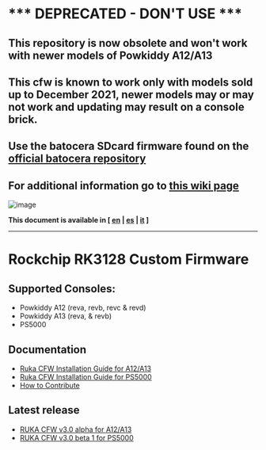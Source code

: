 # *** DEPRECATED - DON'T USE ***

## This repository is now obsolete and won't work with newer models of Powkiddy A12/A13
## This cfw is known to work only with models sold up to December 2021, newer models may or may not work and updating may result on a console brick.
## Use the batocera SDcard firmware found on the [official batocera repository](https://updates.batocera.org/powkiddy_a13/stable/last/batocera-rk3128-powkiddy_a13-34-20220523.img.gz)
## For additional information go to [this wiki page](https://rk3128-cfw.github.io)

![image](https://user-images.githubusercontent.com/67930710/117461690-22bc2e80-af4e-11eb-8ac5-240f600ebe39.png)

**This document is available in [ [en](README.md) | [es](doc/readme_es.md) | [it](doc/readme_it.md) ]**

---

# Rockchip RK3128 Custom Firmware

## Supported Consoles:

* Powkiddy A12 (reva, revb, revc & revd)
* Powkiddy A13 (reva, & revb)
* PS5000 

## Documentation

* [Ruka CFW Installation Guide for A12/A13](doc/install.md)
* [Ruka CFW Installation Guide for PS5000](doc/install_ps5000.md)
* [How to Contribute](CONTRIBUTING.md)

## Latest release

* [RUKA CFW v3.0 alpha for A12/A13](https://github.com/Ruka-CFW/rk3128-cfw/releases/tag/v3.0_alpha_1)
* [RUKA CFW v3.0 beta 1 for PS5000](https://github.com/Ruka-CFW/rk3128-cfw/releases/tag/v3.0_beta_1)

